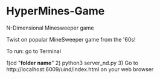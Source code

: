 # HyperMines-Game
N-Dimensional Minesweeper game


Twist on popular MineSweeper game from the '60s!

To run: go to Terminal

1)cd "__folder name__"
2) python3 server_nd.py
3) Go to http://localhost:6009/uind/index.html on your web browser
